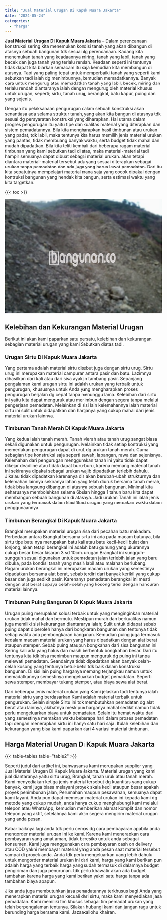 ```yaml
---
title: "Jual Material Urugan Di Kapuk Muara Jakarta"
date: "2024-05-24"
categories: 
  - "harga"
---
```


**Jual Material Urugan Di Kapuk Muara Jakarta** – Dalam perencanaan konstruksi sering kita menemukan kondisi tanah yang akan dibangun di atasnya sebuah bangunan tdk sesuai dg perencanaan. Kadang kita menemukan tanah yang keadaannya miring, tanah yang labil, tanah yang becek dan juga tanah yang terlalu rendah. Keadaan seperti ini tentunya tidak dapat kita biarkan semacam itu saja kemudian kita membangun di atasnya. Tapi yang paling tepat untuk memperbaiki tanah yang seperti kami sebutkan tadi ialah dg menimbunnya, kemudian memadatkannya. Banyak cara untuk mengurug atau memadatkan tanah yang labil, becek, miring dan terlalu rendah diantaranya ialah dengan mengurug oleh material khusus untuk urugan, seperti; sirtu, tanah urug, berangkal, batu kapur, puing dan yang sejenis.

Dengan itu pelaksanaan pengurugan dalam sebuah konstruksi akan senantiasa ada selama struktur tanah, yang akan kita bangun di atasnya tdk sesuai dg persyaratan konstruksi yang diharapkan. Hal utama dalam progres pengurugan itu yaitu tipe dan kualitas material yang diterapkan dan sistem pemadatannya. Bila kita mengharapkan hasil timbunan atau urukan yang padat, tdk labil, maka tentunya kita harus memilih jenis material urukan yang pantas, tidak membuang banyak waktu, serta budget tidak mahal dan mudah dipadatkan. Bila kita teliti kembali dari beberapa ragam material timbunan yang kami sebutkan tadi di atas, maka material-material tadi hampir semuanya dapat dibuat sebagai material urukan. akan tetapi diantara material-material tersebut ada yang sesuai diterapkan sebagai urukan tanpa pemadatan dan ada juga yang harus lewat pemadatan. Dari itu kita sepatutnya mempelajari material mana saja yang cocok dipakai dengan kontruksi bangunan yang hendak kita bangun, serta estimasi waktu yang kita targetkan.

{{< toc >}}

![Jual Material Urugan Di Kapuk Muara Jakarta](/images/jual-urugan-42.png)

## Kelebihan dan Kekurangan Material Urugan

Berikut ini akan kami paparkan satu persatu, kelebihan dan kekurangan sebagian material urugan yang kami Sebutkan diatas tadi.

### Urugan Sirtu Di Kapuk Muara Jakarta

Yang pertama adalah material sirtu disebut juga dengan sirtu urug. Sirtu urug ini merupakan material campuran antara pasir dan batu. Lazimnya dihasilkan dari kali atau dari sisa ayakan tambang pasir. Sepanjang pengalaman kami urugan sirtu ini adalah urukan yang terbaik untuk pengurugan, khususnya untuk Anda yang mengharapkan proses pengurugan berjalan dg cepat tanpa menunggu lama. Kelebihan dari sirtu ini yaitu kita dapat menguruk atau menimbun dengan segera tanpa melalui pengerjaan pemadatan. Melainkan di sisi lain kelemahannya ialah material sirtu ini sulit untuk didapatkan dan harganya yang cukup mahal dari jenis material urukan lainnya.

### Timbunan Tanah Merah Di Kapuk Muara Jakarta

Yang kedua ialah tanah merah. Tanah Merah atau tanah urug sangat biasa sekali digunakan untuk pengurugan. Melainkan tidak setiap kontruksi yang memerlukan pengurugan dapat di uruk dg urukan tanah merah. Cuma sebagian tipe konstruksi saja seperti sawah, lapangan, rawa dan sejenisnya. Kelemahan dari pengurugan menggunakan tanah ini yaitu tidak dapat dikejar deadline atau tidak dapat buru-buru, karena memang material tanah ini sekiranya dipakai sebagai urukan wajib dipadatkan terlebih dahulu. Jikalau tidak dipadatkan karenanya dia akan berubah-ubah strukturnya dan kelemahan lainnya sekiranya lahan yang telah diuruk bersama tanah merah, tidak bisa langsung dibangun di atasnya sebuah bangunan. Minimal kita seharusnya membolehkan selama 6bulan hingga 1 tahun baru kita dapat membangun sebuah bangunan di atasnya. Jadi urukan Tanah ini ialah jenis urukan yang termasuk dalam klasifikasi urugan yang memakan waktu dalam penggunaannya.

### Timbunan Berangkal Di Kapuk Muara Jakarta

Brangkal merupakan material urugan sisa dari pecahan batu makadam. Perbedaan antara Brangkal bersama sirtu ini ada pada macam batunya, bila sirtu tipe batu nya merupakan batu kali atau batu kecil-kecil bulat dan lonjong, akan tetapi berangkal ini adalah batu gunung yang ukurannya cukup besar besar kisaran 3 sd 10cm. urugan Brangkal ini sungguh-sungguh sesuai digunakan untuk pemadatan jalan terlebih jalan yang baru dibuka, pada kondisi tanah yang masih labil atau malahan berlubang. Ragam urukan berangkal ini merupakan macam urukan yang semestinya dipadatkan bersama alat berat, sebab terdiri dari banyak kerikil yang cukup besar dan juga sedikit pasir. Karenanya pemadatan berangkal ini mesti dengan alat berat supaya celah-celah yang kosong terisi dengan hancuran material lainnya.

### Timbunan Puing Bangunan Di Kapuk Muara Jakarta

Urugan puing merupakan solusi terbaik untuk yang menginginkan material urukan tidak mahal dan bermutu. Meskipun murah dan berkualitas namun juga memiliki sisi kekurangan diantaranya ialah; Sulit untuk didapat sebab puing dapat diperoleh hanya dari bongkaran bangunan dan tentunya tidak setiap waktu ada pembongkaran bangunan. Kemudian puing juga termasuk kedalam macam material urukan yang harus dipadatkan dengan alat berat ataupun stemper. Sebab puing ataupun bongkahan dari sisa bangunan ini Sering kali ada yang halus dan masih berbentuk bongkahan besar. Dari itu tentunya kita tdk bisa menimbun maupun menguruk dg puing ini tanpa melewati pemadatan. Seandainya tidak dipadatkan akan banyak celah-celah kosong yang tentunya betul-betul tdk baik dalam konstruksi bangunan. Di sisi lain puing harganya memang terjangkau namun untuk memadatkannya semestinya mengeluarkan budget pemadatan. Seperti sewa stemper, membayar tukang stemper, atau biaya sewa alat berat.

Dari beberapa jenis material urukan yang Kami jelaskan tadi tentunya ialah material sirtu yang berdasarkan Kami adalah material terbaik untuk pengurukan. Selain simple Sirtu ini tdk membutuhkan pemadatan dg alat berat atau lainnya, akibatnya meskipun harganya mahal sedikit namun tidak perlu mengeluarkan biaya untuk pemadatan. Selain itu hemat waktu dari yang semestinya memakan waktu beberapa hari dalam proses pemadatan tapi dengan menerapkan sirtu ini hanya satu hari saja. Itulah kelebihan dan kekurangan yang bisa kami paparkan dari 4 variasi material timbunan.

## Harga Material Urugan Di Kapuk Muara Jakarta

{{< table-tables table="table2" >}}

Seperti judul dari artikel ini, bahwasanya kami merupakan supplier yang Jual Material Urugan Di Kapuk Muara Jakarta. Material urugan yang kami jual diantaranya yaitu sirtu urug, Brangkal, tanah uruk atau tanah merah. Kami menyediakan ketiga jenis material tersebut dg kuantitas yang cukup banyak, kami juga biasa melayani proyek skala kecil ataupun besar apakah proyek penimbunan jalan, Perumahan maupun pesawahan, semuanya dapat kami layani. Anda pun dapat memesan material urukan ini kepada kami dg metode yang cukup mudah, anda hanya cukup menghubungi kami melalui telepon atau WhatsApp, kemudian memberikan alamat komplit dan nomor telepon yang aktif, setelahnya kami akan segera mengirim material urugan yang anda pesan.

Kabar baiknya lagi anda tdk perlu cemas dg cara pembayaran apabila anda mengorder material urugan ini ke kami. Karena kami menerapkan cara pembayaran yang amat aman, tidak beresiko untuk anda sebagai konsumen. Kami juga menggunakan cara pembayaran cash on delivery atau COD yakni membayar material yang anda pesan saat material tersebut sampai di proyek anda. Anda tdk perlu mengeluarkan uang lebih dahulu untuk mengorder material urukan ini dari kami, harga yang kami berikan pun adalah harga yang terbaik harga yang sudah termasuk di dalamnya budget pengiriman dan juga penurunan. tdk perlu khawatir akan ada budget tambahan karena harga yang kami berikan yakni satu harga tanpa ada tambahan biaya apapun.

Jika anda juga membutuhkan jasa pemadatannya terkhusus bagi Anda yang menerapkan material urugan kecuali dari sirtu, maka kami menyediakan jasa pemadatan. Kami memiliki tim khusus sebagai tim pemadat urukan yang telah berpengalaman tentunya. Silakan hubungi kami dan jangan ragu untuk berunding harga bersama kami. Jazaakallohu khairan.
